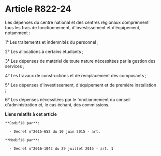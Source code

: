 # Article R822-24

Les dépenses du centre national et des centres régionaux comprennent tous les frais de fonctionnement, d'investissement et
d'équipement, notamment : 

1° Les traitements et indemnités du personnel ; 

2° Les allocations à certains étudiants ; 

3° Les dépenses de matériel de toute nature nécessitées par la gestion des services ; 

4° Les travaux de constructions et de remplacement des composants ; 

5° Les dépenses d'investissement, d'équipement et de première installation ; 

6° Les dépenses nécessitées par le fonctionnement du conseil d'administration et, le cas échant, des commissions.

**Liens relatifs à cet article**

	**Codifié par**:

	  - Décret n°2015-652 du 10 juin 2015 - art.

	**Modifié par**:

	  - Décret n°2016-1042 du 29 juillet 2016 - art. 1
